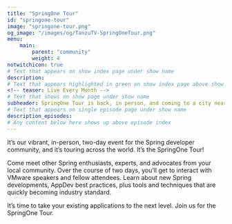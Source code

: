 ```yaml
---
title: "SpringOne Tour"
id: "springone-tour"
image: "springone-tour.png"
og_image: "/images/og/TanzuTV-SpringOneTour.png"
menu:
    main:
        parent: "community"
        weight: 4
notwitchicon: true
# Text that appears on show index page under show name
description:
# Text that appears highlighted in green on show index page above show name
<!-- teaser: Live Every Month -->
# Text that shows on show page under show name
subheader: SpringOne Tour is back, in person, and coming to a city near you!
# Text that appears on single episode page under show name
description_episodes:
# Any content below here shows up above episode index
---
```

<!-- Register at [SpringOne Tour](https://springonetour.io/) or watch here. -->

It’s our vibrant, in-person, two-day event for the Spring developer community, and it’s touring across the world. It’s the SpringOne Tour!

Come meet other Spring enthusiasts, experts, and advocates from your local community. Over the course of two days, you’ll get to interact with VMware speakers and fellow attendees. Learn about new Spring developments, AppDev best practices, plus tools and techniques that are quickly becoming industry standard.

It’s time to take your existing applications to the next level. Join us for the SpringOne Tour.
